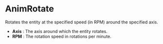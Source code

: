 # AnimRotate

Rotates the entity at the specified speed (in RPM) around the specified
axis.

-   **Axis** : The axis around which the entity rotates.
-   **RPM** : The rotation speed in rotations per minute.
